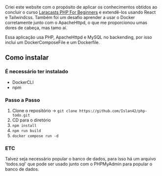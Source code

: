 Criei este website com o propósito de aplicar os conhecimentos obtidos ao concluir o curso [Laracasts PHP For Beginners](https://laracasts.com/series/php-for-beginners-2023-edition) e extendê-los usando React e Tailwindcss. Também foi um desafio aprender a usar o Docker corretamente junto com o ApacheHttpd, o que me proporcionou umas dores de cabeça, mas tamo aí.

Essa aplicação usa PHP, ApacheHttpd e MySQL no backending, por isso incluí um DockerComposeFile e um Dockerfile.

## Como instalar

### É necessário ter instalado

- DockerCLI
- npm

### Passo a Passo

1. Clone o repositório -> `git clone https://github.com/Islan42/php-todo.git`
2. CD para o diretório
3. `npm install`
4. `npm run build`
5. `docker compose run -d`

### ETC

Talvez seja necessário popular o banco de dados, para isso há um arquivo 'todos.sql' que pode ser usado junto com o PHPMyAdmin para popular o banco de dados.
